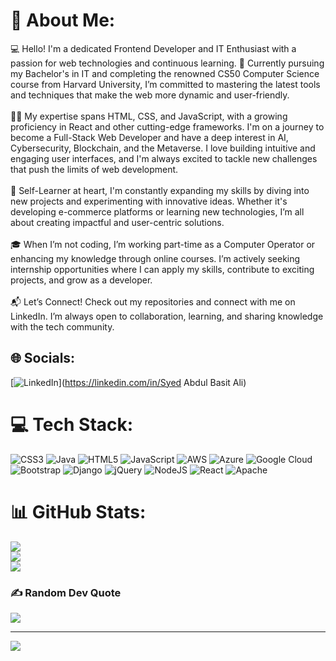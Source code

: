# 💫 About Me:
💻 Hello! I'm a dedicated Frontend Developer and IT Enthusiast with a passion for web technologies and continuous learning. 🚀 Currently pursuing my Bachelor's in IT and completing the renowned CS50 Computer Science course from Harvard University, I’m committed to mastering the latest tools and techniques that make the web more dynamic and user-friendly.<br><br>👨‍💻 My expertise spans HTML, CSS, and JavaScript, with a growing proficiency in React and other cutting-edge frameworks. I'm on a journey to become a Full-Stack Web Developer and have a deep interest in AI, Cybersecurity, Blockchain, and the Metaverse. I love building intuitive and engaging user interfaces, and I'm always excited to tackle new challenges that push the limits of web development.<br><br>🌱 Self-Learner at heart, I'm constantly expanding my skills by diving into new projects and experimenting with innovative ideas. Whether it's developing e-commerce platforms or learning new technologies, I’m all about creating impactful and user-centric solutions.<br><br>🎓 When I’m not coding, I’m working part-time as a Computer Operator or enhancing my knowledge through online courses. I’m actively seeking internship opportunities where I can apply my skills, contribute to exciting projects, and grow as a developer.<br><br>📬 Let’s Connect! Check out my repositories and connect with me on LinkedIn. I’m always open to collaboration, learning, and sharing knowledge with the tech community.


## 🌐 Socials:
[![LinkedIn](https://img.shields.io/badge/LinkedIn-%230077B5.svg?logo=linkedin&logoColor=white)](https://linkedin.com/in/Syed Abdul Basit Ali) 

# 💻 Tech Stack:
![CSS3](https://img.shields.io/badge/css3-%231572B6.svg?style=for-the-badge&logo=css3&logoColor=white) ![Java](https://img.shields.io/badge/java-%23ED8B00.svg?style=for-the-badge&logo=openjdk&logoColor=white) ![HTML5](https://img.shields.io/badge/html5-%23E34F26.svg?style=for-the-badge&logo=html5&logoColor=white) ![JavaScript](https://img.shields.io/badge/javascript-%23323330.svg?style=for-the-badge&logo=javascript&logoColor=%23F7DF1E) ![AWS](https://img.shields.io/badge/AWS-%23FF9900.svg?style=for-the-badge&logo=amazon-aws&logoColor=white) ![Azure](https://img.shields.io/badge/azure-%230072C6.svg?style=for-the-badge&logo=microsoftazure&logoColor=white) ![Google Cloud](https://img.shields.io/badge/GoogleCloud-%234285F4.svg?style=for-the-badge&logo=google-cloud&logoColor=white) ![Bootstrap](https://img.shields.io/badge/bootstrap-%238511FA.svg?style=for-the-badge&logo=bootstrap&logoColor=white) ![Django](https://img.shields.io/badge/django-%23092E20.svg?style=for-the-badge&logo=django&logoColor=white) ![jQuery](https://img.shields.io/badge/jquery-%230769AD.svg?style=for-the-badge&logo=jquery&logoColor=white) ![NodeJS](https://img.shields.io/badge/node.js-6DA55F?style=for-the-badge&logo=node.js&logoColor=white) ![React](https://img.shields.io/badge/react-%2320232a.svg?style=for-the-badge&logo=react&logoColor=%2361DAFB) ![Apache](https://img.shields.io/badge/apache-%23D42029.svg?style=for-the-badge&logo=apache&logoColor=white)
# 📊 GitHub Stats:
![](https://github-readme-stats.vercel.app/api?username=syedabdulbasitali1&theme=midnight-purple&hide_border=false&include_all_commits=true&count_private=true)<br/>
![](https://github-readme-streak-stats.herokuapp.com/?user=syedabdulbasitali1&theme=midnight-purple&hide_border=false)<br/>
![](https://github-readme-stats.vercel.app/api/top-langs/?username=syedabdulbasitali1&theme=midnight-purple&hide_border=false&include_all_commits=true&count_private=true&layout=compact)

### ✍️ Random Dev Quote
![](https://quotes-github-readme.vercel.app/api?type=horizontal&theme=tokyonight)

---
[![](https://visitcount.itsvg.in/api?id=syedabdulbasitali1&icon=2&color=0)](https://visitcount.itsvg.in)

<!-- Proudly created with GPRM ( https://gprm.itsvg.in ) -->
